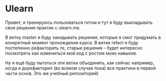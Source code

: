 # Ulearn

Привет, я тренируюсь пользоваться гитом и тут я буду выкладывать свои решения практик с ulearn.me. 

В ветку master я буду закидывать решения, которые я смог придумать в конкретный момент прохождения курса.
В ветке refact я буду постепенно рефакторить те, старые решения - будет интересно посмотреть как измениться
мой код с ростом моих навыков.

Ну я ещё буду пытаться эти ветки объединять, как сейчас например, когда я дорефакторил (во всяком случае пока)
все практики в первой части основ. Это же учебный репозиторий) 
